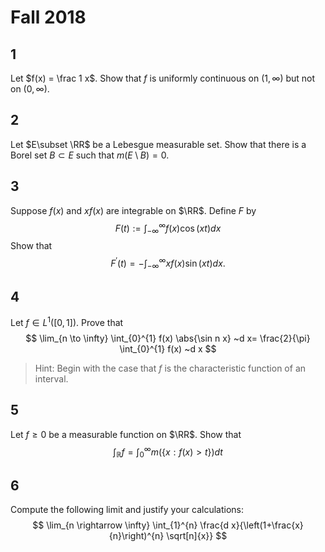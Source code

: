 # Fall 2018

## 1
Let $f(x) = \frac 1 x$.
Show that $f$ is uniformly continuous on $(1, \infty)$ but not on $(0,\infty)$.

## 2
Let $E\subset \RR$ be a Lebesgue measurable set.
Show that there is a Borel set $B \subset E$ such that $m(E\setminus B) = 0$.

## 3
Suppose $f(x)$ and $xf(x)$ are integrable on $\RR$.
Define $F$ by
$$
F(t):=\int_{-\infty}^{\infty} f(x) \cos (x t) d x
$$
Show that 
$$
F^{\prime}(t)=-\int_{-\infty}^{\infty} x f(x) \sin (x t) d x.
$$


## 4
Let $f\in L^1([0, 1])$.
Prove that
$$
\lim_{n \to \infty} \int_{0}^{1} f(x) \abs{\sin n x} ~d x= \frac{2}{\pi} \int_{0}^{1} f(x) ~d x
$$

> Hint: Begin with the case that $f$ is the characteristic function of an interval.

## 5
Let $f \geq 0$ be a measurable function on $\RR$.
Show that
$$
\int_{\mathbb{R}} f=\int_{0}^{\infty} m(\{x: f(x)>t\}) d t
$$

## 6
Compute the following limit and justify your calculations:
$$
\lim_{n \rightarrow \infty} \int_{1}^{n} \frac{d x}{\left(1+\frac{x}{n}\right)^{n} \sqrt[n]{x}}
$$
